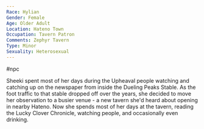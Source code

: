 ```yaml
---
Race: Hylian
Gender: Female
Age: Older Adult
Location: Hateno Town
Occupation: Tavern Patron
Comments: Zephyr Tavern
Type: Minor
Sexuality: Heterosexual
---
```

 #npc 

Sheeki spent most of her days during the Upheaval people watching and catching up on the newspaper from inside the Dueling Peaks Stable. As the foot traffic to that stable dropped off over the years, she decided to move her observation to a busier venue - a new tavern she'd heard about opening in nearby Hateno. Now she spends most of her days at the tavern, reading the Lucky Clover Chronicle, watching people, and occasionally even drinking.
